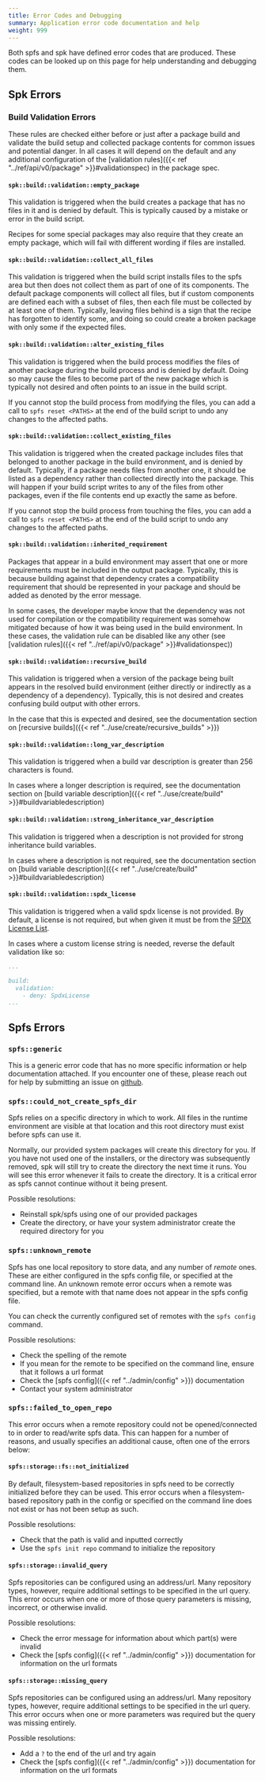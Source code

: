 ```yaml
---
title: Error Codes and Debugging
summary: Application error code documentation and help
weight: 999
---
```


Both spfs and spk have defined error codes that are produced. These codes can be looked up on this page for help understanding and debugging them.

## Spk Errors

### Build Validation Errors

These rules are checked either before or just after a package build and validate the build setup and collected package contents for common issues and potential danger. In all cases it will depend on the default and any additional configuration of the [validation rules]({{< ref "../ref/api/v0/package" >}}#validationspec) in the package spec.

#### `spk::build::validation::empty_package`

This validation is triggered when the build creates a package that has no files in it and is denied by default. This is typically caused by a mistake or error in the build script.

Recipes for some special packages may also require that they create an empty package, which will fail with different wording if files are installed.

#### `spk::build::validation::collect_all_files`

This validation is triggered when the build script installs files to the spfs area but then does not collect them as part of one of its components. The default package components will collect all files, but if custom components are defined each with a subset of files, then each file must be collected by at least one of them. Typically, leaving files behind is a sign that the recipe has forgotten to identify some, and doing so could create a broken package with only some if the expected files.

#### `spk::build::validation::alter_existing_files`

This validation is triggered when the build process modifies the files of another package during the build process and is denied by default. Doing so may cause the files to become part of the new package which is typically not desired and often points to an issue in the build script.

If you cannot stop the build process from modifying the files, you can add a call to `spfs reset <PATHS>` at the end of the build script to undo any changes to the affected paths.

#### `spk::build::validation::collect_existing_files`

This validation is triggered when the created package includes files that belonged to another package in the build environment, and is denied by default. Typically, if a package needs files from another one, it should be listed as a dependency rather than collected directly into the package. This will happen if your build script writes to any of the files from other packages, even if the file contents end up exactly the same as before.

If you cannot stop the build process from touching the files, you can add a call to `spfs reset <PATHS>` at the end of the build script to undo any changes to the affected paths.

#### `spk::build::validation::inherited_requirement`

Packages that appear in a build environment may assert that one or more requirements must be included in the output package. Typically, this is because building against that dependency crates a compatibility requirement that should be represented in your package and should be added as denoted by the error message.

In some cases, the developer maybe know that the dependency was not used for compilation or the compatibility requirement was somehow mitigated because of how it was being used in the build environment. In these cases, the validation rule can be disabled like any other (see [validation rules]({{< ref "../ref/api/v0/package" >}}#validationspec))

#### `spk::build::validation::recursive_build`

This validation is triggered when a version of the package being built appears in the resolved build environment (either directly or indirectly as a dependency of a dependency). Typically, this is not desired and creates confusing build output with other errors.

In the case that this is expected and desired, see the documentation section on [recursive builds]({{< ref "../use/create/recursive_builds" >}})

#### `spk::build::validation::long_var_description`

This validation is triggered when a build var description is greater than 256 characters is found.

In cases where a longer description is required, see the documentation section on [build variable description]({{< ref "../use/create/build" >}}#buildvariabledescription)

#### `spk::build::validation::strong_inheritance_var_description`

This validation is triggered when a description is not provided for strong inheritance build variables.

In cases where a description is not required, see the documentation section on [build variable description]({{< ref "../use/create/build" >}}#buildvariabledescription)

#### `spk::build::validation::spdx_license`

This validation is triggered when a valid spdx license is not provided. By default, a license is not required, but when given it must be from the [SPDX License List](https://spdx.org/licenses/).

In cases where a custom license string is needed, reverse the default validation like so:

```yaml
...

build:
  validation:
    - deny: SpdxLicense
...
```

## Spfs Errors

### `spfs::generic`

This is a generic error code that has no more specific information or help documentation attached. If you encounter one of these, please reach out for help by submitting an issue on [github](https://github.com/spkenv/spk).

### `spfs::could_not_create_spfs_dir`

Spfs relies on a specific directory in which to work. All files in the runtime environment are visible at that location and this root directory must exist before spfs can use it.

Normally, our provided system packages will create this directory for you. If you have not used one of the installers, or the directory was subsequently removed, spk will still try to create the directory the next time it runs. You will see this error whenever it fails to create the directory. It is a critical error as spfs cannot continue without it being present.

Possible resolutions:

- Reinstall spk/spfs using one of our provided packages
- Create the directory, or have your system administrator create the required directory for you

### `spfs::unknown_remote`

Spfs has one local repository to store data, and any number of _remote_ ones. These are either configured in the spfs config file, or specified at the command line. An unknown remote error occurs when a remote was specified, but a remote with that name does not appear in the spfs config file.

You can check the currently configured set of remotes with the `spfs config` command.

Possible resolutions:

- Check the spelling of the remote
- If you mean for the remote to be specified on the command line, ensure that it follows a url format
- Check the [spfs config]({{< ref "../admin/config" >}}) documentation
- Contact your system administrator

### `spfs::failed_to_open_repo`

This error occurs when a remote repository could not be opened/connected to in order to read/write spfs data. This can happen for a number of reasons, and usually specifies an additional cause, often one of the errors below:

<!-- OpenRepositoryError  -->

#### `spfs::storage::fs::not_initialized`

By default, filesystem-based repositories in spfs need to be correctly initialized before they can be used. This error occurs when a filesystem-based repository path in the config or specified on the command line does not exist or has not been setup as such.

Possible resolutions:

- Check that the path is valid and inputted correctly
- Use the `spfs init repo` command to initialize the repository

#### `spfs::storage::invalid_query`

Spfs repositories can be configured using an address/url. Many repository types, however, require additional settings to be specified in the url query. This error occurs when one or more of those query parameters is missing, incorrect, or otherwise invalid.

Possible resolutions:

- Check the error message for information about which part(s) were invalid
- Check the [spfs config]({{< ref "../admin/config" >}}) documentation for information on the url formats

#### `spfs::storage::missing_query`

Spfs repositories can be configured using an address/url. Many repository types, however, require additional settings to be specified in the url query. This error occurs when one or more parameters was required but the query was missing entirely.

Possible resolutions:

- Add a `?` to the end of the url and try again
- Check the [spfs config]({{< ref "../admin/config" >}}) documentation for information on the url formats
